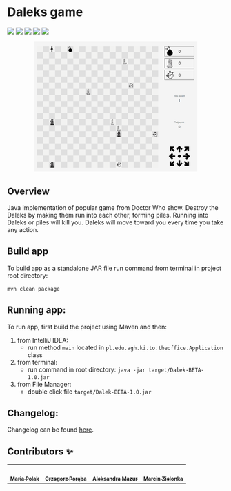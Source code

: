 <p align="center">

# Daleks game

</p>

<p align="center">

![](https://img.shields.io/badge/Spring_boot-1.4.8-green)
![](https://img.shields.io/badge/Javafx-15.0.1-blue)
![](https://img.shields.io/badge/Javafx_weaver_spring_boot_starter-1.3.0-red)
![](https://img.shields.io/badge/Lombok-1.18.6-yellow)
![](https://img.shields.io/badge/Guava-30.0-brown)

</p>


<p align="center">

<img src="res/presentation.gif" alt="" data-canonical-src="res/presentation.gif" width="75%" height="75%" />
</p>

## Overview

Java implementation of popular game from Doctor Who show. Destroy the Daleks by making them run into each other, forming
piles. Running into Daleks or piles will kill you. Daleks will move toward you every time you take any action.

## Build app

To build app as a standalone JAR file run command from terminal in project root directory:

```text
mvn clean package
```

## Running app:

To run app, first build the project using Maven and then:

1. from IntelliJ IDEA:
    - run method `main` located in `pl.edu.agh.ki.to.theoffice.Application` class
2. from terminal:
    - run command in root directory: `java -jar target/Dalek-BETA-1.0.jar`
3. from File Manager:
    - double click file `target/Dalek-BETA-1.0.jar`

## Changelog:

Changelog can be
found [here](https://docs.google.com/document/d/1rmfYHm8JFct24NW3hj8J_BrBJKJ0DGZ0rRZJjOyJvv0/edit?usp=sharing ).

## Contributors ✨

<table>
  <tr>
     <td align="center"><a href="https://github.com/BlqMary"><img src="https://avatars.githubusercontent.com/u/50996654?s=460&u=47c13e14f0287da0c0dc61524adcd144b4331288&v=4" width="100px;" alt=""/><br /><sub><b>Maria Polak</b></sub></a><br /></td>
    </td>
    <td align="center"><a href="https://github.com/Wokstym"><img src="https://avatars2.githubusercontent.com/u/44115112?s=460&u=2fea6d808fb949060aa499dad3e3365608bb5c40&v=4" width="100px;" alt=""/><br /><sub><b>Grzegorz Poręba</b></sub></a><br />
    </td>
    <td align="center"><a href="https://github.com/alexmaz99"><img src="https://avatars2.githubusercontent.com/u/56346754?s=460&u=a0c3bd4ae7860a0694db0110f7b10d80434fecd4&v=4" width="100px;" alt=""/><br /><sub><b>Aleksandra Mazur</b></sub></a><br /></td>
    </td>
    <td align="center"><a href="https://github.com/mzlnk"><img src="https://avatars.githubusercontent.com/u/44784576?s=460&u=14ce204d75bfbc2e5e079f292fd1f5725356e9c7&v=4" width="100px;" alt=""/><br /><sub><b>Marcin Zielonka</b></sub></a><br /></td>
</tr>
</table>


    
    
    
